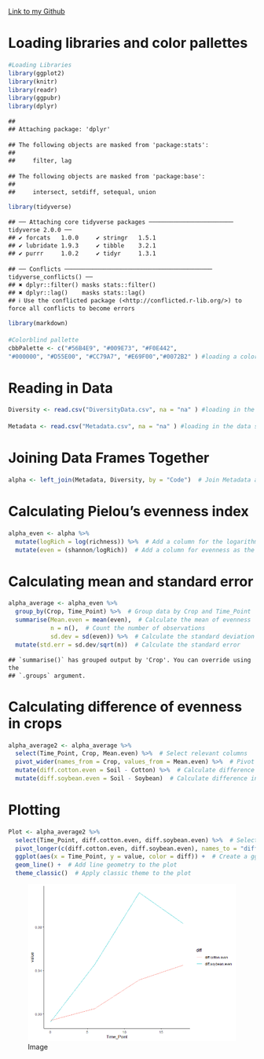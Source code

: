 [Link to my Github](https://github.com/Logz1n/Reproducibility_Class)

# Loading libraries and color pallettes

``` r
#Loading Libraries
library(ggplot2) 
library(knitr)
library(readr)
library(ggpubr)
library(dplyr)
```

    ## 
    ## Attaching package: 'dplyr'

    ## The following objects are masked from 'package:stats':
    ## 
    ##     filter, lag

    ## The following objects are masked from 'package:base':
    ## 
    ##     intersect, setdiff, setequal, union

``` r
library(tidyverse)
```

    ## ── Attaching core tidyverse packages ──────────────────────── tidyverse 2.0.0 ──
    ## ✔ forcats   1.0.0     ✔ stringr   1.5.1
    ## ✔ lubridate 1.9.3     ✔ tibble    3.2.1
    ## ✔ purrr     1.0.2     ✔ tidyr     1.3.1

    ## ── Conflicts ────────────────────────────────────────── tidyverse_conflicts() ──
    ## ✖ dplyr::filter() masks stats::filter()
    ## ✖ dplyr::lag()    masks stats::lag()
    ## ℹ Use the conflicted package (<http://conflicted.r-lib.org/>) to force all conflicts to become errors

``` r
library(markdown)

#Colorblind pallette
cbbPalette <- c("#56B4E9", "#009E73", "#F0E442",
"#000000", "#D55E00", "#CC79A7", "#E69F00","#0072B2" ) #loading a color pallette
```

# Reading in Data

``` r
Diversity <- read.csv("DiversityData.csv", na = "na" ) #loading in the data so that R understands na is na so the column is numeric

Metadata <- read.csv("Metadata.csv", na = "na" ) #loading in the data so that R understands na is na so the column is numeric
```

# Joining Data Frames Together

``` r
alpha <- left_join(Metadata, Diversity, by = "Code")  # Join Metadata and Diversity data frames based on the "Code" column
```

# Calculating Pielou’s evenness index

``` r
alpha_even <- alpha %>%
  mutate(logRich = log(richness)) %>%  # Add a column for the logarithm of richness
  mutate(even = (shannon/logRich))  # Add a column for evenness as the ratio of Shannon diversity to log richness
```

# Calculating mean and standard error

``` r
alpha_average <- alpha_even %>%
  group_by(Crop, Time_Point) %>%  # Group data by Crop and Time_Point
  summarise(Mean.even = mean(even),  # Calculate the mean of evenness
            n = n(),  # Count the number of observations
            sd.dev = sd(even)) %>%  # Calculate the standard deviation of evenness
  mutate(std.err = sd.dev/sqrt(n))  # Calculate the standard error
```

    ## `summarise()` has grouped output by 'Crop'. You can override using the
    ## `.groups` argument.

# Calculating difference of evenness in crops

``` r
alpha_average2 <- alpha_average %>%
  select(Time_Point, Crop, Mean.even) %>%  # Select relevant columns
  pivot_wider(names_from = Crop, values_from = Mean.even) %>%  # Pivot data to have Crop names as columns
  mutate(diff.cotton.even = Soil - Cotton) %>%  # Calculate difference in evenness between Soil and Cotton
  mutate(diff.soybean.even = Soil - Soybean)  # Calculate difference in evenness between Soil and Soybean
```

# Plotting

``` r
Plot <- alpha_average2 %>%
  select(Time_Point, diff.cotton.even, diff.soybean.even) %>%  # Select relevant columns for plotting
  pivot_longer(c(diff.cotton.even, diff.soybean.even), names_to = "diff") %>%  # Pivot data to long format for plotting
  ggplot(aes(x = Time_Point, y = value, color = diff)) +  # Create a ggplot with Time_Point on x-axis and value on y-axis, colored by diff
  geom_line() +  # Add line geometry to the plot
  theme_classic()  # Apply classic theme to the plot
```

<figure>
<img src="Rplot.png" alt="Image" />
<figcaption aria-hidden="true">Image</figcaption>
</figure>
